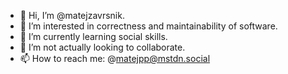 - 👋 Hi, I’m @matejzavrsnik.
- 👀 I’m interested in correctness and maintainability of software.
- 🌱 I’m currently learning social skills.
- 💞️ I’m not actually looking to collaborate.
- 📫 How to reach me: @matejpp@mstdn.social

<!---
matejzavrsnik/matejzavrsnik is a ✨ special ✨ repository because its `README.md` (this file) appears on your GitHub profile.
You can click the Preview link to take a look at your changes.
--->

